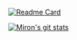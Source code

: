 [![Readme Card](https://github-readme-stats.vercel.app/api/pin/?username=sevelantis&repo=WeatherStation&theme=cobalt&show_owner=true)](https://github.com/Sevelantis/WeatherStation/)

[![Miron's git stats](https://github-readme-stats.vercel.app/api?username=sevelantis&hide=stars,prs,issues&count_private=true&show_icons=true&theme=cobalt&include_all_commits=true&line_height=30)](https://github.com/sevelantis)

